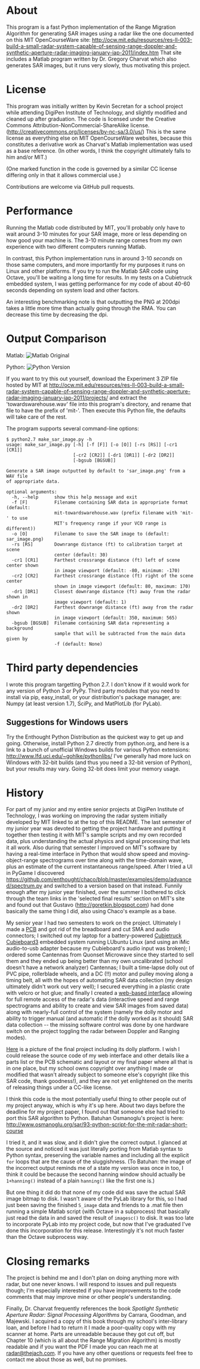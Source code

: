 # About

This program is a fast Python implementation of the Range Migration Algorithm 
for generating SAR images using a radar like the one documented on this MIT
OpenCourseWare site:
http://ocw.mit.edu/resources/res-ll-003-build-a-small-radar-system-capable-of-sensing-range-doppler-and-synthetic-aperture-radar-imaging-january-iap-2011/index.htm
That site includes a Matlab program written by Dr. Gregory Charvat which also
generates SAR images, but it runs very slowly, thus motivating this project.

# License

This program was initially written by Kevin Secretan for a school project
while attending DigiPen Institute of Technology, and slightly modified and
cleaned up after graduation. The code is licensed under the
Creative Commons Attribution-NonCommercial-ShareAlike license.
(http://creativecommons.org/licenses/by-nc-sa/3.0/us/)
This is the same license as everything else on MIT OpenCourseWare websites,
because this constitutes a derivative work as Charvat's Matlab implementation
was used as a base reference. (In other words, I think the copyright
ultimately falls to him and/or MIT.)

(One marked function in the code is governed by a similar CC license
differing only in that it allows commercial use.)

Contributions are welcome via GitHub pull requests.

# Performance

Running the Matlab code distributed by MIT, you'll probably only have to
wait around 3-10 minutes for your SAR image, more or less depending on how
good your machine is. The 3-10 minute range comes from my own experience
with two different computers running Matlab.

In contrast, this Python implementation runs in around 3-10 *seconds* on
those same computers, and more importantly for my purposes it runs on
Linux and other platforms. If you try to run the Matlab SAR code
using Octave, you'll be waiting a long time for results.
In my tests on a Cubietruck embedded system, I was getting performance
for my code of about 40-60 seconds depending on system load and other factors.

An interesting benchmarking note is that outputting the PNG at 200dpi
takes a little more time than actually going through the RMA. You can
decrease this time by decreasing the dpi.

# Output Comparison

Matlab:
![Matlab Original](matlab_sar_image.jpg)

Python:
![Python Version](python_sar_image.png)

If you want to try this out yourself, download the Experiment 3 ZIP file
hosted by MIT at
http://ocw.mit.edu/resources/res-ll-003-build-a-small-radar-system-capable-of-sensing-range-doppler-and-synthetic-aperture-radar-imaging-january-iap-2011/projects/
and extract the 'towardswarehouse.wav' file into this program's directory,
and rename that file to have the prefix of 'mit-'. Then execute this Python
file, the defaults will take care of the rest.

The program supports several command-line options:
```
$ python2.7 make_sar_image.py -h
usage: make_sar_image.py [-h] [-f [F]] [-o [O]] [-rs [RS]] [-cr1 [CR1]]
                         [-cr2 [CR2]] [-dr1 [DR1]] [-dr2 [DR2]]
                         [-bgsub [BGSUB]]

Generate a SAR image outputted by default to 'sar_image.png' from a WAV file
of appropriate data.

optional arguments:
  -h, --help      show this help message and exit
  -f [F]          Filename containing SAR data in appropriate format (default:
                  mit-towardswarehouse.wav (prefix filename with 'mit-' to use
                  MIT's frequency range if your VCO range is different))
  -o [O]          Filename to save the SAR image to (default: sar_image.png)
  -rs [RS]        Downrange distance (ft) to calibration target at scene
                  center (default: 30)
  -cr1 [CR1]      Farthest crossrange distance (ft) left of scene center shown
                  in image viewport (default: -80, minimum: -170)
  -cr2 [CR2]      Farthest crossrange distance (ft) right of the scene center
                  shown in image viewport (default: 80, maximum: 170)
  -dr1 [DR1]      Closest downrange distance (ft) away from the radar shown in
                  image viewport (default: 1)
  -dr2 [DR2]      Farthest downrange distance (ft) away from the radar shown
                  in image viewport (default: 350, maximum: 565)
  -bgsub [BGSUB]  Filename containing SAR data representing a background
                  sample that will be subtracted from the main data given by
                  -f (default: None)

```

# Third party dependencies

I wrote this program targetting Python 2.7. I don't know if it would work
for any version of Python 3 or PyPy. Third party modules that you need to
install via pip, easy\_install, or your distribution's package manager,
are: Numpy (at least version 1.7), SciPy, and MatPlotLib (for PyLab).

## Suggestions for Windows users

Try the Enthought Python Distribution as the quickest way to get up
and going. Otherwise, install Python 2.7 directly from python.org, and here
is a link to a bunch of unofficial Windows builds for various
Python extensions: http://www.lfd.uci.edu/~gohlke/pythonlibs/
I've generally had more luck on Windows with 32-bit builds (and thus
you need a 32-bit version of Python), but your results may vary. Going
32-bit does limit your memory usage.

# History

For part of my junior and my entire senior projects at DigiPen Institute of
Technology, I was working on improving the radar system initially developed
by MIT linked to at the top of this README. The last semester of my junior
year was devoted to getting the project hardware and putting it together
then testing it with MIT's sample scripts and my own recorded data, plus
understanding the actual physics and signal processing that lets it all work.
Also during that semester I improved on MIT's software by having a real-time
interface in Python that would show speed and moving-object-range spectrograms
over time along with the time-domain wave, plus an estimate of the current
instantaneous range/speed. After I tried a UI in PyGame I discovered
https://github.com/enthought/chaco/blob/master/examples/demo/advanced/spectrum.py
and switched to a version based on that instead. Funnily enough after my
junior year finished,
over the summer I bothered to click through the team links in the 'selected
final results' section on MIT's site and found out that Gustavo
(http://goretkin.blogspot.com) had done basically the same thing I did,
also using Chaco's example as a base.

My senior year I had two semesters to work on the project. Ultimately
I made a [PCB](http://www.thejach.com/public/pcb_unpop.jpg) and got rid of
the breadboard and cut SMA and audio connectors; I switched out my laptop
for a battery-powered
[Cubietruck Cubieboard3](http://cubietruck.com/collections/frontpage/products/cubietruck-cubieboard3-cortex-a7-dual-core-2gb-ram-8gb-flash-with-wifi-bt)
embedded system running LUbuntu Linux (and using an iMic audio-to-usb adapter
because my Cubieboard's audio input was broken); I ordered some Cantennas
from Quonset Microwave since they started to sell them and they ended up
being better than my own uncalibrated (school doesn't have a network analyzer)
Cantennas; I built a time-lapse dolly out of PVC pipe, rollerblade wheels,
and a DC (!!) motor and pulley moving along a timing belt, all with the
hopes of automating SAR data collection (my design ultimately didn't work
out very well); I secured everything in a plastic crate with velcro or hot
glue; and finally I created a
[web-based interface](http://www.thejach.com/public/web_interface.png)
allowing for full remote access of the radar's data (interactive speed and
range spectrograms and ability to create and view SAR images from saved data)
along with nearly-full control of the system (namely the dolly motor and
ability to trigger manual (and automatic if the dolly worked as it should)
SAR data collection -- the missing software control was done by one hardware
switch on the project toggling the radar between Doppler and Ranging modes).

[Here](http://www.thejach.com/public/phys_realiz.jpg) is a picture
of the final project including its dolly platform. I wish I could release
the source code of my web interface and other details like a parts list or
the PCB schematic and layout or my final paper where all that is in one place,
but my school owns copyright
over anything I made or modified that wasn't already subject to someone
else's copyright (like this SAR code, thank goodness!), and they are not yet
enlightened on the merits of releasing things under a CC-like license.

I think this code is the most potentially useful thing to other people out
of my project anyway, which is why it's up here. About two days before the
deadline for my project paper, I found
out that someone else had tried to port this SAR algorithm to Python.
Batuhan Osmanoglu's project is here:
http://www.osmanoglu.org/sar/93-python-script-for-the-mit-radar-short-course

I tried it, and it was slow, and it didn't give the correct output. I glanced
at the source and noticed it was just literally porting from Matlab
syntax to Python syntax, preserving the variable names and including
all the explicit `for` loops that are
the cause of the sluggishness. (To Batuhan: the image of the incorrect output
reminds me of a state my version was once in too, I think it could be
because the second hanning window should actually be `1+hanning()` instead
of a plain `hanning()` like the first one is.)

But one thing it did do that none of my code did was save the actual
SAR image bitmap to disk. I wasn't aware of the PyLab library for this,
so I had just been saving the finished `S_image` data and friends to a .mat
file then running a simple Matlab script (with Octave in a subprocess) that
basically just read the data in and saved the result of `imagesc()` to disk.
It was too late to incorporate PyLab into my project code, but now that I've
graduated I've done this incorporation for this release. Interestingly it's
not much faster than the Octave subprocess way.

# Closing remarks

The project is behind me and I don't plan on doing anything more with radar,
but one never knows. I will respond to issues and pull requests though;
I'm especially interested if you have improvements to the code comments
that may improve mine or other people's understanding.

Finally, Dr. Charvat frequently references the book *Spotlight Synthetic
Aperture Radar: Signal Processing Algorithms* by Carrara, Goodman, and
Majewski. I acquired a copy of this book through my school's inter-library
loan, and before I had to return it I made a poor-quality copy with
my scanner at home. Parts are unreadable because they got cut off, but
Chapter 10 (which is all about the Range Migration Algorithm) is mostly
readable and if you want the PDF I made you can reach me at
radar@thejach.com. If you have any other questions or requests feel free
to contact me about those as well, but no promises.

